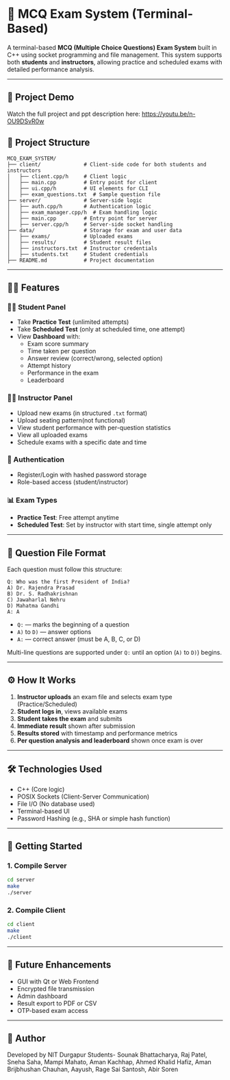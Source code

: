 # 🧠 MCQ Exam System (Terminal-Based)

A terminal-based **MCQ (Multiple Choice Questions) Exam System** built in C++ using socket programming and file management. This system supports both **students** and **instructors**, allowing practice and scheduled exams with detailed performance analysis.

---
## 🎥 Project Demo

Watch the full project and ppt description here: https://youtu.be/n-OU9DSvR0w

## 📁 Project Structure

```
MCQ_EXAM_SYSTEM/
├── client/              # Client-side code for both students and instructors
│   ├── client.cpp/h     # Client logic
│   ├── main.cpp         # Entry point for client
│   ├── ui.cpp/h         # UI elements for CLI
│   ├── exam_questions.txt  # Sample question file
├── server/              # Server-side logic
│   ├── auth.cpp/h       # Authentication logic
│   ├── exam_manager.cpp/h  # Exam handling logic
│   ├── main.cpp         # Entry point for server
│   ├── server.cpp/h     # Server-side socket handling
├── data/                # Storage for exam and user data
│   ├── exams/           # Uploaded exams
│   ├── results/         # Student result files
│   ├── instructors.txt  # Instructor credentials
│   ├── students.txt     # Student credentials
├── README.md            # Project documentation
```

---

## 🧑‍💻 Features

### 👨‍🎓 Student Panel
- Take **Practice Test** (unlimited attempts)
- Take **Scheduled Test** (only at scheduled time, one attempt)
- View **Dashboard** with:
  - Exam score summary
  - Time taken per question
  - Answer review (correct/wrong, selected option)
  - Attempt history
  - Performance in the exam
  - Leaderboard

### 👨‍🏫 Instructor Panel
- Upload new exams (in structured `.txt` format)
- Upload seating pattern(not functional)
- View student performance with per-question statistics
- View all uploaded exams
- Schedule exams with a specific date and time

### 🔐 Authentication
- Register/Login with hashed password storage
- Role-based access (student/instructor)

### 📊 Exam Types
- **Practice Test**: Free attempt anytime
- **Scheduled Test**: Set by instructor with start time, single attempt only

---

## 📄 Question File Format

Each question must follow this structure:

```
Q: Who was the first President of India?
A) Dr. Rajendra Prasad
B) Dr. S. Radhakrishnan
C) Jawaharlal Nehru
D) Mahatma Gandhi
A: A
```

- `Q:` — marks the beginning of a question
- `A)` to `D)` — answer options
- `A:` — correct answer (must be A, B, C, or D)

Multi-line questions are supported under `Q:` until an option (`A)` to `D)`) begins.

---

## ⚙️ How It Works

1. **Instructor uploads** an exam file and selects exam type (Practice/Scheduled)
2. **Student logs in**, views available exams
3. **Student takes the exam** and submits
4. **Immediate result** shown after submission
5. **Results stored** with timestamp and performance metrics
6. **Per question analysis and leaderboard** shown once exam is over
---

## 🛠 Technologies Used

- C++ (Core logic)
- POSIX Sockets (Client-Server Communication)
- File I/O (No database used)
- Terminal-based UI
- Password Hashing (e.g., SHA or simple hash function)

---

## 🚀 Getting Started

### 1. Compile Server
```bash
cd server
make
./server
```

### 2. Compile Client
```bash
cd client
make
./client
```

---

## 📌 Future Enhancements

- GUI with Qt or Web Frontend
- Encrypted file transmission
- Admin dashboard
- Result export to PDF or CSV
- OTP-based exam access

---

## 🙌 Author
 
Developed by NIT Durgapur Students- Sounak Bhattacharya, Raj Patel, Sneha Saha, Mampi Mahato, Aman Kachhap, Ahmed Khalid Hafiz, Aman Brijbhushan Chauhan, Aayush, Rage Sai Santosh, Abir Soren
